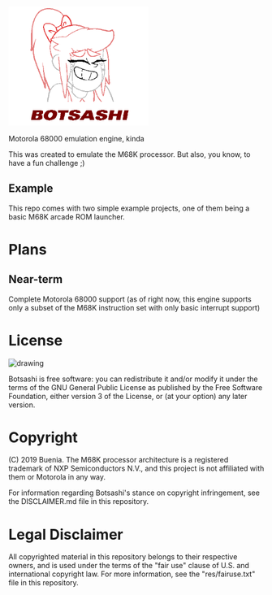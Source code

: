 <img src="https://github.com/Buenia0/Botsashi/blob/master/res/logo.png" alt="drawing" width="275"/>

Motorola 68000 emulation engine, kinda

This was created to emulate the M68K processor. But also, you know, to have a fun challenge ;)

## Example

This repo comes with two simple example projects, one of them being a basic M68K arcade ROM launcher.

# Plans

## Near-term

Complete Motorola 68000 support (as of right now, this engine supports only a subset of the M68K instruction set with only basic interrupt support)

# License

<img src="https://www.gnu.org/graphics/gplv3-127x51.png" alt="drawing" width="150"/>

Botsashi is free software: you can redistribute it and/or modify it under the terms of the GNU General Public License as published by the Free Software Foundation, either version 3 of the License, or (at your option) any later version.

# Copyright

(C) 2019 Buenia. The M68K processor architecture is a registered trademark of NXP Semiconductors N.V., and this project is not affiliated with them or Motorola in any way.

For information regarding Botsashi's stance on copyright infringement, see the DISCLAIMER.md file in this repository.


# Legal Disclaimer

All copyrighted material in this repository belongs to their respective owners, and is used under the terms of the "fair use" clause of U.S. and international copyright law. For more information, see the "res/fairuse.txt" file in this repository.


